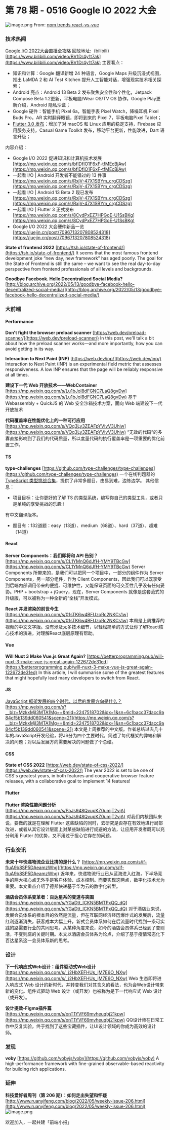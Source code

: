 # 第 78 期 - 0516 Google IO 2022 大会
![image.png](https://cdn.nlark.com/yuque/0/2022/png/85771/1652658210368-c2d0b5b7-56ef-45b7-85d9-db677d47ed06.png#clientId=u7a9bbd2e-3c10-4&crop=0&crop=0&crop=1&crop=1&from=paste&height=263&id=u274e82dd&margin=%5Bobject%20Object%5D&name=image.png&originHeight=525&originWidth=1310&originalType=binary&ratio=1&rotation=0&showTitle=false&size=65435&status=done&style=none&taskId=uc7760075-39a8-4887-9a93-83ada054ca3&title=&width=655)
From: [npm trends react-vs-vue](https://www.npmtrends.com/react-vs-vue)
### 技术热闻
[Google I/O 2022大会直播全攻略](https://mp.weixin.qq.com/s/6AW20rRkYFjm9B6wZfey6g)
回放地址:（bilibili）[https://www.bilibili.com/video/BV1Dr4y1t7ak](https://www.bilibili.com/video/BV1Dr4y1t7ak)
主要看点：

- 知识和计算：Google 翻译新增 24 种语言，Google Maps 升级沉浸式视图，推出 LaMDA 2 和 AI Test Kitchen 提升人工智能对话，增强现实技术相关探索；
- Android 亮点：Android 13 Beta 2 发布聚焦安全性和个性化，Jetpack Compose Beta 1.2更新，平板电脑/Wear OS/TV OS 协作，Google Play更新介绍，Android 隐私沙盒；
- Google 硬件：智能手机 Pixel 6a，智能手表 Pixel Watch，降噪耳机 Pixel Buds Pro，AR 实时翻译眼镜，即将到来的 Pixel 7，平板电脑Pixel Tablet；
- [Flutter 3.0 发布](https://juejin.cn/post/7096617842023333925#heading-15)：增加了对 macOS 和 Linux 应用的稳定支持，Firebase 应用服务支持，Casual Game Toolkit 发布，移动平台更新，性能改进，Dart 语言升级；

内容介绍：

- Google I/O 2022 促进知识和计算机技术发展 [https://mp.weixin.qq.com/s/bflDfIO1F6xF-tfMEcBjAw](https://mp.weixin.qq.com/s/bflDfIO1F6xF-tfMEcBjAw)
- 一起看 I/O | Android 开发者不能错过的 13 件事 [https://mp.weixin.qq.com/s/RxjV-47X1SBYm_crgCDSzg](https://mp.weixin.qq.com/s/RxjV-47X1SBYm_crgCDSzg)
- 一起看 I/O | Android 13 Beta 2 现已发布 [https://mp.weixin.qq.com/s/RxjV-47X1SBYm_crgCDSzg](https://mp.weixin.qq.com/s/RxjV-47X1SBYm_crgCDSzg)
- 一起看 I/O | Flutter 3 正式发布 [https://mp.weixin.qq.com/s/8CydPxEZ7HPGoE-U1SsBKg](https://mp.weixin.qq.com/s/8CydPxEZ7HPGoE-U1SsBKg)
- Google I/O 2022 大会硬件新品一览 [https://juejin.cn/post/7096713207808524318](https://juejin.cn/post/7096713207808524318)

**State of frontend 2022**
[https://tsh.io/state-of-frontend/](https://tsh.io/state-of-frontend/)
It seems that the most famous frontend development joke “new day, new framework” has aged poorly. The goal for the State of Frontend is still the same – we want to see the real day-to-day perspective from frontend professionals of all levels and backgrounds.

**Goodbye Facebook. Hello Decentralized Social Media?**
[http://blog.archive.org/2022/05/13/goodbye-facebook-hello-decentralized-social-media/](http://blog.archive.org/2022/05/13/goodbye-facebook-hello-decentralized-social-media/)

### 大前端
#### Performance
**Don't fight the browser preload scanner**
[https://web.dev/preload-scanner/](https://web.dev/preload-scanner/)
In this post, we'll talk a bit about how the preload scanner works—and more importantly, how you can avoid getting in its way.

**Interaction to Next Paint (INP)**
[https://web.dev/inp/](https://web.dev/inp/)
Interaction to Next Paint (INP) is an experimental field metric that assesses responsiveness. A low INP ensures that the page will be reliably responsive at all times.

**建设下一代 Web 开放技术——WebContainer**
[https://mp.weixin.qq.com/s/Lu1bJol8dFGNC7LaQ8gvDw](https://mp.weixin.qq.com/s/Lu1bJol8dFGNC7LaQ8gvDw)
基于 Webassembly + QuickJS 的 Web 安全沙箱技术方案，面向 Web 端建设下一代开放技术

**代码覆盖率在性能优化上的一种可行应用**
[https://mp.weixin.qq.com/s/VQq3Ly3ZEAFpYVIvV3Uhiw](https://mp.weixin.qq.com/s/VQq3Ly3ZEAFpYVIvV3Uhiw)
“无效的代码”的多寡直接影响到了我们的代码质量，所以度量代码的执行覆盖率是一项重要的优化前置工作。

#### TS
**type-challenges**
[https://github.com/type-challenges/type-challenges](https://github.com/type-challenges/type-challenges)
一个在线判题器的 [TypeScript 类型挑战合集](https://github.com/type-challenges/type-challenges#challenges)，提供了非常多题目，由易到难，边练边学。
其他信息：

- 项目目标：让你更好的了解 TS 的类型系统，编写你自己的类型工具，或者只是单纯的享受挑战的乐趣！

有中文翻译版本。

- 题目有：132道题：easy（13道）、medium（68道）、hard（37道）、超难（14道）

#### React
**Server Components：我们即将和 API 告别？**
[https://mp.weixin.qq.com/s/CL1YMnQ6dJfH-YMY9TBcGw](https://mp.weixin.qq.com/s/CL1YMnQ6dJfH-YMY9TBcGw)
Server Components 所带来的，是我们可以把同一个项目中，一部分的组件作为 Server Components，另一部分组件，作为 Client Components，因此我们可以既享受到后端内部调用带来的便捷、可维护性，又能保证页面的可交互性几乎没有任何妥协。PHP + bootstrap + jQuery，现在，Server Components 就像是这套范式的升级版，可以被称为一种全新的“全栈”开发模式。

**React 并发渲染的前世今生**
[https://mp.weixin.qq.com/s/01sTK6w4BFUzoRc2NKCs1w](https://mp.weixin.qq.com/s/01sTK6w4BFUzoRc2NKCs1w)
本周是上周推荐的视频的中文文字版。没有涉及太多技术细节，以轻松简单的方式让你了解React核心技术的演进，对理解React底层原理有帮助。

#### Vue
**Will Nuxt 3 Make Vue.js Great Again?**
[https://betterprogramming.pub/will-nuxt-3-make-vue-js-great-again-122672de31ed](https://betterprogramming.pub/will-nuxt-3-make-vue-js-great-again-122672de31ed)
In this article, I will summarise some of the greatest features that might hopefully lead many developers to switch from React.

#### JS
[JavaScript 框架发展的四个时代，以后的发展方向是什么？](https://mp.weixin.qq.com/s?__biz=MzkxMjI3MTA1Mg==&mid=2247518702&idx=1&sn=6c1bacc37dacc9a84cf5b139dd060541&scene=21#wechat_redirect)
[https://mp.weixin.qq.com/s?__biz=MzkxMjI3MTA1Mg==&mid=2247518702&idx=1&sn=6c1bacc37dacc9a84cf5b139dd060541&scene=21](https://mp.weixin.qq.com/s?__biz=MzkxMjI3MTA1Mg==&mid=2247518702&idx=1&sn=6c1bacc37dacc9a84cf5b139dd060541&scene=21)
本文是上周推荐的中文版。作者总结过去几十年的JavaScript开发经验，将JS分为四个主要时代，简述了每代框架的弊端和解决的问题；对以后发展方向需要解决的问题做了个总结。

#### CSS
**State of CSS 2022**
[https://web.dev/state-of-css-2022/](https://web.dev/state-of-css-2022/)
The year 2022 is set to be one of CSS's greatest years, in both features and cooperative browser feature releases, with a collaborative goal to implement 14 features!

#### Flutter
**Flutter 渲染性能问题分析**
[https://mp.weixin.qq.com/s/PaJs948QvupKZ0umjT2vjA](https://mp.weixin.qq.com/s/PaJs948QvupKZ0umjT2vjA)
对我们内核团队来说，要做的就是在理解 Flutter 这些缺陷的同时，去研究是否存在有效地进行局部改进，或者从其它设计层面上对某些缺陷进行规避的方法，让应用开发者既可以充分利用 Flutter 的优势，又不用过于担心它存在的问题。

### 行业资讯
**未来十年快递物流企业比拼的是什么？**
[https://mp.weixin.qq.com/s/if-fIuA9b8SP5DAeamzWhg](https://mp.weixin.qq.com/s/if-fIuA9b8SP5DAeamzWhg)
近年来，快递物流行业已从蓝海进入红海，下半场竞争的两大核心点无外乎是客户体验、成本控制。而要实现这两点，数字化技术尤为重要。本文重点介绍了德邦快递基于华为云的数字化转型。

**酒店会员体系变革者：百达星系的变道与突围**
[https://mp.weixin.qq.com/s/YGaDtt_ICKN5BMTPxQQ_dQ](https://mp.weixin.qq.com/s/YGaDtt_ICKN5BMTPxQQ_dQ)
对于酒店业来说，发展会员体系的根本目的依然是流量，但在互联网经济经历爆炸式的发展后，流量红利逐渐消失，获客成本大幅上升，新式会员体系如何在后流量时代找到一条可实践的路需要行业的共同思考。从某种角度来说，如今的酒店会员体系已经到了变则活，不变则腐的关键时期。本文以酒店会员体系为论点，介绍了基于疫情常态化下百达星系这一会员体系新的思考。

### 设计
**下一代响应式Web设计：组件驱动式Web设计**
[https://mp.weixin.qq.com/s/_j2HbXEFHUs_jM7E6O_NXw](https://mp.weixin.qq.com/s/_j2HbXEFHUs_jM7E6O_NXw)
Web 生态即将进入响应式 Web 设计的新时代，并转变我们对其含义的看法，也为会Web设计带来新的变化。组件式驱动 Web 设计（或开发）也被称为是下一代响应式 Web 设计（或开发）。

**设计提效-Figma插件篇**
[https://mp.weixin.qq.com/s/onT1YVF69mvheuqbj21kpw](https://mp.weixin.qq.com/s/onT1YVF69mvheuqbj21kpw)
QQ设计师在日常工作中反复实验，终于找到了这些宝藏插件，让UI设计领域的你成为高效的设计师。

### 发现
**voby**
[https://github.com/vobyjs/voby](https://github.com/vobyjs/voby)
A high-performance framework with fine-grained observable-based reactivity for building rich applications.

### 延伸
**科技爱好者周刊（第 206 期）：如何走出失望和怀疑**
[http://www.ruanyifeng.com/blog/2022/05/weekly-issue-206.html](http://www.ruanyifeng.com/blog/2022/05/weekly-issue-206.html)
![image.png](https://cdn.nlark.com/yuque/0/2020/png/85771/1605930034828-7fc81343-651f-4a15-8465-eebe5a23cf61.png#crop=0&crop=0&crop=1&crop=1&height=31&id=C5Hpa&margin=%5Bobject%20Object%5D&name=image.png&originHeight=90&originWidth=2186&originalType=binary&ratio=1&rotation=0&showTitle=false&size=14325&status=done&style=none&title=&width=746)


欢迎加入，一起共建「前端小报」
